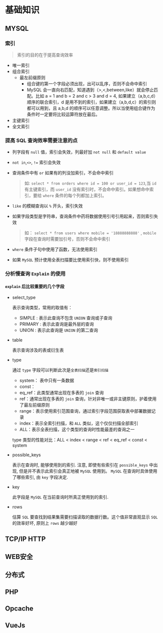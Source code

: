 # 基础知识

## MYSQL

### 索引

> 索引的目的在于提高查询效率

- 唯一索引
- 组合索引
  - 最左前缀原则
    - 组合键的第一个字段必须出现，出可以乱序，否则不会命中索引
    - MySQL 会一直向右匹配，知道遇到（>,<,between,like）就会停止匹配。比如 a = 1 and b = 2 and c > 3 and d = 4, 如果建立（a,b,c,d）顺序的联合索引，d 是用不到的索引，如果建立（a,b,d,c）的索引则都可以用到，且 a,b,d 的顺序可以任意调整。所以当使用组合键作为条件时一定要将比较运算符放在最后。
- 主键索引
- 全文索引

### 提高 SQL 查询效率需要注意的点

- 列字段有 `null` 值，索引会失效，列最好加 `not null` 和 `default value`
- `not in`,`<>`, `!=` 索引会失效
- 查询条件中有 `or` 如果有的列没加索引，不会命中索引
  
  > 如: `select * from orders where id = 100 or user_id = 123`,当 `id` 有主键索引，而 `user_id` 没有索引时，不会命中索引。如果想命中索引，要给 `where` 条件的每个列都加上索引。
- `like` 的模糊查询以 `%` 开头，索引失效
- 如果字段类型是字符串，查询条件中药将数据使用引号引用起来，否则索引失效
  
  > 如： `select * from users where mobile = '18888888888'` , `mobile` 字段在查询时需要加引号，否则不会命中索引
- `where` 条件子句中使用了函数，无法使用索引
- 如果 `MySQL` 预计使用全表扫描要比使用索引快，则不使用索引

### 分析慢查询 `Explain` 的使用

#### `explain` 后比较重要的几个字段

- select_type

  表示查询类型，常用的取值有：
  - SIMPLE : 表示此查询不包含 `UNION` 查询或子查询
  - PRIMARY : 表示此查询是最外层的查询
  - UNION : 表示此查询是 `UNION` 的第二查询

- table

  表示查询涉及的表或衍生表

- type

  通过 `type` 字段可以判断此次是`全表扫描`还是`索引扫描`
  - system： 表中只有一条数据
  - const：
  - eq_ref：此类型通常出现在多表的 `join` 查询
  - ref：通常出现在多表的 `join` 查询，针对非唯一或非主键原则，护着使用了最左前缀原则
  - range：表示使用索引范围查询，通过索引字段范围获取表中部署数据记录
  - index：表示全索引扫描，和 `ALL` 类似，这个仅仅扫描全部索引
  - ALL：表示全表扫描，这个类型的查询时性能最差的查询之一

  type 类型的性能对比：ALL < index < range < ref < eq_ref < const < system

- possible_keys

   表示在查询时, 能够使用到的索引. 注意, 即使有些索引在 `possible_keys` 中出现, 但是并不表示此索引会真正地被 `MySQL` 使用到。 `MySQL` 在查询时具体使用了哪些索引, 由 `key` 字段决定.

- key

  此字段是 `MySQL` 在当前查询时所真正使用到的索引.

- rows

  估算 `SQL` 要查找到结果集需要扫描读取的数据行数。这个值非常直观显示 `SQL` 的效率好坏, 原则上 `rows` 越少越好

## TCP/IP HTTP


## WEB安全


## 分布式


## PHP


## Opcache


## VueJs